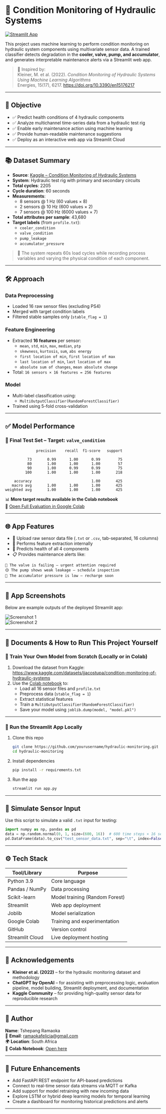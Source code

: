 # 🔧 Condition Monitoring of Hydraulic Systems

[![Streamlit App](https://img.shields.io/badge/Live_App-Click_Here-green)](https://condition-monitoring-of-hydraulic-systems-mh3smqbwswqegvwymtng.streamlit.app/)

This project uses machine learning to perform condition monitoring on hydraulic system components using multivariate sensor data. A trained classifier detects degradation in the **cooler, valve, pump, and accumulator**, and generates interpretable maintenance alerts via a Streamlit web app.

> 📘 Inspired by:  
> Kleiner, M. et al. (2022). _Condition Monitoring of Hydraulic Systems Using Machine Learning Algorithms_  
> Energies, 15(17), 6217. https://doi.org/10.3390/en15176217

---

## 🎯 Objective

- ✅ Predict health conditions of 4 hydraulic components  
- ✅ Analyze multichannel time-series data from a hydraulic test rig  
- ✅ Enable early maintenance action using machine learning  
- ✅ Provide human-readable maintenance suggestions  
- ✅ Deploy as an interactive web app via Streamlit Cloud

---

## 📚 Dataset Summary

- **Source**: [Kaggle – Condition Monitoring of Hydraulic Systems](https://www.kaggle.com/datasets/jjacostupa/condition-monitoring-of-hydraulic-systems)  
- **System**: Hydraulic test rig with primary and secondary circuits  
- **Total cycles**: 2205  
- **Cycle duration**: 60 seconds  
- **Measurements**:
  - 8 sensors @ 1 Hz (60 values × 8)
  - 2 sensors @ 10 Hz (600 values × 2)
  - 7 sensors @ 100 Hz (6000 values × 7)
- **Total attributes per sample**: 43,680  
- **Target labels** (from `profile.txt`):
  - `cooler_condition`
  - `valve_condition`
  - `pump_leakage`
  - `accumulator_pressure`

> 🧪 The system repeats 60s load cycles while recording process variables and varying the physical condition of each component.

---

## 🛠️ Approach

### Data Preprocessing
- Loaded 16 raw sensor files (excluding PS4)
- Merged with target condition labels
- Filtered stable samples only (`stable_flag = 1`)

### Feature Engineering
- Extracted **16 features** per sensor:
  - `mean`, `std`, `min`, `max`, `median`, `ptp`
  - `skewness`, `kurtosis`, `sum`, `abs energy`
  - `first location of min`, `first location of max`
  - `last location of min`, `last location of max`
  - `absolute sum of changes`, `mean absolute change`
- Total: `16 sensors × 16 features = 256 features`

### Model
- Multi-label classification using:
  - `MultiOutputClassifier(RandomForestClassifier)`
- Trained using 5-fold cross-validation

---

## ✅ Model Performance

### 🎯 Final Test Set – Target: `valve_condition`

```text
              precision    recall  f1-score   support

          73       0.99      1.00      0.99        75
          80       1.00      1.00      1.00        57
          90       1.00      0.99      0.99        75
         100       1.00      1.00      1.00       218

    accuracy                           1.00       425
   macro avg       1.00      1.00      1.00       425
weighted avg       1.00      1.00      1.00       425
```

📊 **More target results available in the Colab notebook**  
🔗 [Open Full Evaluation in Google Colab](https://colab.research.google.com/drive/15a3CKbxCV-GtqiFkTI_Ky-AZ7JnQz2KF)

---

## 🌐 App Features

- 📁 Upload raw sensor data file (`.txt` or `.csv`, tab-separated, 16 columns)  
- 🧠 Performs feature extraction internally  
- 🎯 Predicts health of all 4 components  
- 📋 Provides maintenance alerts like:

```text
🔴 The valve is failing – urgent attention required  
🟡 The pump shows weak leakage – schedule inspection  
🔴 The accumulator pressure is low – recharge soon  
```

---

## 📸 App Screenshots

Below are example outputs of the deployed Streamlit app:

![Screenshot 1](https://github.com/user-attachments/assets/92023474-01c9-4ca2-a8f8-807db9f50520)  
![Screenshot 2](https://github.com/user-attachments/assets/76af9418-eb4e-4212-b2f3-3bfac7d20a27)

---

## 📄 Documents & How to Run This Project Yourself

### 🧪 Train Your Own Model from Scratch (Locally or in Colab)
1. Download the dataset from Kaggle: https://www.kaggle.com/datasets/jjacostupa/condition-monitoring-of-hydraulic-systems  
2. Use the [Colab notebook](https://colab.research.google.com/drive/15a3CKbxCV-GtqiFkTI_Ky-AZ7JnQz2KF) to:
   - Load all 16 sensor files and `profile.txt`
   - Preprocess data (`stable_flag = 1`)
   - Extract statistical features
   - Train a `MultiOutputClassifier(RandomForestClassifier)`
   - Save your model using `joblib.dump(model, "model.pkl")`

---

### 🚀 Run the Streamlit App Locally
1. Clone this repo  
   ```bash
   git clone https://github.com/yourusername/hydraulic-monitoring.git
   cd hydraulic-monitoring
   ```

2. Install dependencies  
   ```bash
   pip install -r requirements.txt
   ```

3. Run the app  
   ```bash
   streamlit run app.py
   ```

---

## 🧪 Simulate Sensor Input

Use this script to simulate a valid `.txt` input for testing:

```python
import numpy as np, pandas as pd
data = np.random.normal(0, 1, size=(600, 16))  # 600 time steps × 16 sensors
pd.DataFrame(data).to_csv("test_sensor_data.txt", sep="\t", index=False, header=False)
```

---

## ⚙️ Tech Stack

| Tool/Library       | Purpose                           |
|--------------------|-----------------------------------|
| Python 3.9         | Core language                     |
| Pandas / NumPy     | Data processing                   |
| Scikit-learn       | Model training (Random Forest)    |
| Streamlit          | Web app deployment                |
| Joblib             | Model serialization               |
| Google Colab       | Training and experimentation      |
| GitHub             | Version control                   |
| Streamlit Cloud    | Live deployment hosting           |

---

## 🤖 Acknowledgements

- **Kleiner et al. (2022)** – for the hydraulic monitoring dataset and methodology  
- **ChatGPT by OpenAI** – for assisting with preprocessing logic, evaluation pipeline, model building, Streamlit deployment, and documentation  
- **Kaggle Community** – for providing high-quality sensor data for reproducible research

---

## 👤 Author

**Name**: Tshepang Ramaoka  
📧 **Email**: ramaokafelicia@gmail.com  
🌍 **Location**: South Africa  
🔗 **Colab Notebook**: [Open here](https://colab.research.google.com/drive/15a3CKbxCV-GtqiFkTI_Ky-AZ7JnQz2KF)

---

## 🚀 Future Enhancements

- Add FastAPI REST endpoint for API-based predictions  
- Connect to real-time sensor data streams via MQTT or Kafka  
- Add support for model retraining with new incoming data  
- Explore LSTM or hybrid deep learning models for temporal learning  
- Create a dashboard for monitoring historical predictions and alerts

---

